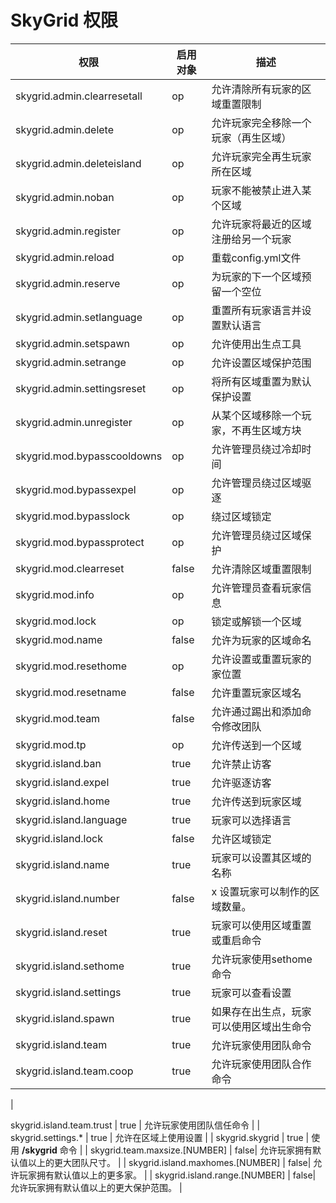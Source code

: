 # SkyGrid 权限

| 权限                                  | 启用对象 | 描述                                       |
|-------------------------------------|------|------------------------------------------|
| skygrid.admin.clearresetall         | op   | 允许清除所有玩家的区域重置限制                          |
| skygrid.admin.delete                | op   | 允许玩家完全移除一个玩家（再生区域）                    |
| skygrid.admin.deleteisland          | op   | 允许玩家完全再生玩家所在区域                          |
| skygrid.admin.noban                 | op   | 玩家不能被禁止进入某个区域                           |
| skygrid.admin.register              | op   | 允许玩家将最近的区域注册给另一个玩家                     |
| skygrid.admin.reload                | op   | 重载config.yml文件                            |
| skygrid.admin.reserve               | op   | 为玩家的下一个区域预留一个空位                          |
| skygrid.admin.setlanguage           | op   | 重置所有玩家语言并设置默认语言                         |
| skygrid.admin.setspawn              | op   | 允许使用出生点工具                               |
| skygrid.admin.setrange              | op   | 允许设置区域保护范围                               |
| skygrid.admin.settingsreset         | op   | 将所有区域重置为默认保护设置                           |
| skygrid.admin.unregister            | op   | 从某个区域移除一个玩家，不再生区域方块                     |
| skygrid.mod.bypasscooldowns         | op   | 允许管理员绕过冷却时间                             |
| skygrid.mod.bypassexpel             | op   | 允许管理员绕过区域驱逐                             |
| skygrid.mod.bypasslock              | op   | 绕过区域锁定                                   |
| skygrid.mod.bypassprotect           | op   | 允许管理员绕过区域保护                             |
| skygrid.mod.clearreset              | false| 允许清除区域重置限制                               |
| skygrid.mod.info                    | op   | 允许管理员查看玩家信息                             |
| skygrid.mod.lock                    | op   | 锁定或解锁一个区域                                |
| skygrid.mod.name                    | false| 允许为玩家的区域命名                               |
| skygrid.mod.resethome               | op   | 允许设置或重置玩家的家位置                          |
| skygrid.mod.resetname               | false| 允许重置玩家区域名                                |
| skygrid.mod.team                    | false| 允许通过踢出和添加命令修改团队                       |
| skygrid.mod.tp                      | op   | 允许传送到一个区域                                |
| skygrid.island.ban                  | true | 允许禁止访客                                   |
| skygrid.island.expel                | true | 允许驱逐访客                                   |
| skygrid.island.home                 | true | 允许传送到玩家区域                                |
| skygrid.island.language             | true | 玩家可以选择语言                                 |
| skygrid.island.lock                 | false| 允许区域锁定                                   |
| skygrid.island.name                 | true | 玩家可以设置其区域的名称                            |
| skygrid.island.number               | false| x 设置玩家可以制作的区域数量。                       |
| skygrid.island.reset                | true | 玩家可以使用区域重置或重启命令                         |
| skygrid.island.sethome              | true | 允许玩家使用sethome命令                          |
| skygrid.island.settings             | true | 玩家可以查看设置                                 |
| skygrid.island.spawn                | true | 如果存在出生点，玩家可以使用区域出生命令                  |
| skygrid.island.team                 | true | 允许玩家使用团队命令                               |
| skygrid.island.team.coop            | true | 允许玩家使用团队合作命令                            |
|

 skygrid.island.team.trust           | true | 允许玩家使用团队信任命令                            |
| skygrid.settings.*                  | true | 允许在区域上使用设置                               |
| skygrid.skygrid                     | true | 使用 **/skygrid** 命令                          |
| skygrid.team.maxsize.[NUMBER]       | false| 允许玩家拥有默认值以上的更大团队尺寸。                  |
| skygrid.island.maxhomes.[NUMBER]    | false| 允许玩家拥有默认值以上的更多家。                      |
| skygrid.island.range.[NUMBER]       | false| 允许玩家拥有默认值以上的更大保护范围。                  |